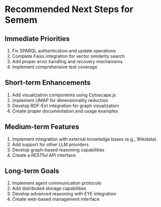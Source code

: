 # Recommended Next Steps for Semem

## Immediate Priorities
1. Fix SPARQL authentication and update operations
2. Complete Faiss integration for vector similarity search
3. Add proper error handling and recovery mechanisms
4. Implement comprehensive test coverage

## Short-term Enhancements
1. Add visualization components using Cytoscape.js
2. Implement UMAP for dimensionality reduction
3. Develop RDF-Ext integration for graph visualization
4. Create proper documentation and usage examples

## Medium-term Features
1. Implement integration with external knowledge bases (e.g., Wikidata)
2. Add support for other LLM providers
3. Develop graph-based reasoning capabilities
4. Create a RESTful API interface

## Long-term Goals
1. Implement agent communication protocols
2. Add distributed storage capabilities
3. Develop advanced reasoning with EYE integration
4. Create web-based management interface
